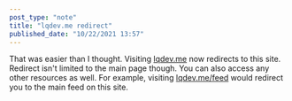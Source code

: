 ```yaml
---
post_type: "note" 
title: "lqdev.me redirect"
published_date: "10/22/2021 13:57"
---
```


That was easier than I thought. Visiting [lqdev.me](http://lqdev.me) now redirects to this site. Redirect isn't limited to the main page though. You can also access any other resources as well. For example, visiting [lqdev.me/feed](http://lqdev.me/feed) would redirect you to the main feed on this site. 
